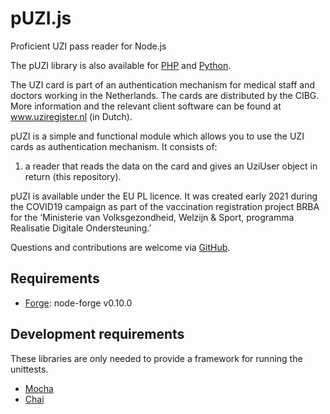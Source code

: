 # pUZI.js

Proficient UZI pass reader for Node.js

The pUZI library is also available for [PHP](https://github.com/minvws/pUzi-php) and [Python](https://github.com/minvws/pUzi-python).

The UZI card is part of an authentication mechanism for medical staff and doctors working in the Netherlands. The cards are distributed by the CIBG. More information and the relevant client software can be found at www.uziregister.nl (in Dutch).

pUZI is a simple and functional module which allows you to use the UZI cards as authentication mechanism. It consists of:

1. a reader that reads the data on the card and gives an UziUser object in return (this repository).

pUZI is available under the EU PL licence. It was created early 2021 during the COVID19 campaign as part of the vaccination registration project BRBA for the ‘Ministerie van Volksgezondheid, Welzijn & Sport, programma Realisatie Digitale Ondersteuning.’

Questions and contributions are welcome via [GitHub](https://github.com/minvws/pUzi-js/issues).

## Requirements

* [Forge](https://github.com/digitalbazaar/forge): node-forge v0.10.0

## Development requirements

These libraries are only needed to provide a framework for running the unittests.

* [Mocha](https://mochajs.org/)
* [Chai](https://www.chaijs.com/)

